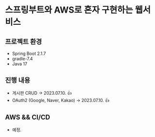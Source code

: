 # 스프링부트와 AWS로 혼자 구현하는 웹서비스

## 프로젝트 환경
- Spring Boot 2.1.7
- gradle-7.4
- Java 17

## 진행 내용
- 게시판 CRUD -> 2023.07.10. :+1:
- OAuth2 (Google, Naver, Kakao) -> 2023.07.10. :+1:

## AWS && CI/CD
- 예정.
